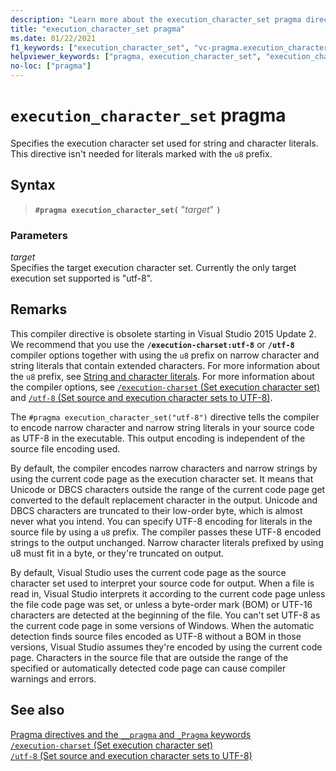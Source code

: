 ```yaml
---
description: "Learn more about the execution_character_set pragma directive in Microsoft C/C++"
title: "execution_character_set pragma"
ms.date: 01/22/2021
f1_keywords: ["execution_character_set", "vc-pragma.execution_character_set"]
helpviewer_keywords: ["pragma, execution_character_set", "execution_character_set pragma"]
no-loc: ["pragma"]
---
```

# `execution_character_set` pragma

Specifies the execution character set used for string and character literals. This directive isn't needed for literals marked with the `u8` prefix.

## Syntax

> **`#pragma execution_character_set(`** "*target*" **`)`**

### Parameters

*target*\
Specifies the target execution character set. Currently the only target execution set supported is "utf-8".

## Remarks

This compiler directive is obsolete starting in Visual Studio 2015 Update 2. We recommend that you use the **`/execution-charset:utf-8`** or **`/utf-8`** compiler options together with using the `u8` prefix on narrow character and string literals that contain extended characters. For more information about the `u8` prefix, see [String and character literals](../cpp/string-and-character-literals-cpp.md). For more information about the compiler options, see [`/execution-charset` (Set execution character set)](../build/reference/execution-charset-set-execution-character-set.md) and [`/utf-8` (Set source and execution character sets to UTF-8)](../build/reference/utf-8-set-source-and-executable-character-sets-to-utf-8.md).

The `#pragma execution_character_set("utf-8")` directive tells the compiler to encode narrow character and narrow string literals in your source code as UTF-8 in the executable. This output encoding is independent of the source file encoding used.

By default, the compiler encodes narrow characters and narrow strings by using the current code page as the execution character set. It means that Unicode or DBCS characters outside the range of the current code page get converted to the default replacement character in the output. Unicode and DBCS characters are truncated to their low-order byte, which is almost never what you intend. You can specify UTF-8 encoding for literals in the source file by using a `u8` prefix. The compiler passes these UTF-8 encoded strings to the output unchanged. Narrow character literals prefixed by using u8 must fit in a byte, or they're truncated on output.

By default, Visual Studio uses the current code page as the source character set used to interpret your source code for output. When a file is read in, Visual Studio interprets it according to the current code page unless the file code page was set, or unless a byte-order mark (BOM) or UTF-16 characters are detected at the beginning of the file. You can't set UTF-8 as the current code page in some versions of Windows. When the automatic detection finds source files encoded as UTF-8 without a BOM in those versions, Visual Studio assumes they're encoded by using the current code page. Characters in the source file that are outside the range of the specified or automatically detected code page can cause compiler warnings and errors.

## See also

[Pragma directives and the `__pragma` and `_Pragma` keywords](./pragma-directives-and-the-pragma-keyword.md)\
[`/execution-charset` (Set execution character set)](../build/reference/execution-charset-set-execution-character-set.md)\
[`/utf-8` (Set source and execution character sets to UTF-8)](../build/reference/utf-8-set-source-and-executable-character-sets-to-utf-8.md)
